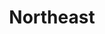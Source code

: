---
layout: default
title: Northeast
desc: "Discover the resorts that skiers and riders are most passionate about in North America."
section_id: challenging
resions: north-east
permalink: "/winners/northeast/challenging/"
---